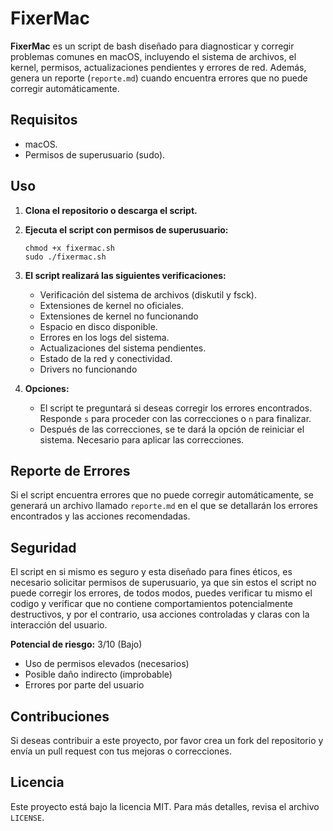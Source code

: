 # FixerMac

**FixerMac** es un script de bash diseñado para diagnosticar y corregir problemas comunes en macOS, incluyendo el sistema de archivos, el kernel, permisos, actualizaciones pendientes y errores de red. Además, genera un reporte (`reporte.md`) cuando encuentra errores que no puede corregir automáticamente.

## Requisitos

- macOS.
- Permisos de superusuario (sudo).

## Uso

1. **Clona el repositorio o descarga el script.**
   
2. **Ejecuta el script con permisos de superusuario:**
   ```
   chmod +x fixermac.sh
   sudo ./fixermac.sh
   ```

3. **El script realizará las siguientes verificaciones:**
   - Verificación del sistema de archivos (diskutil y fsck).
   - Extensiones de kernel no oficiales.
   - Extensiones de kernel no funcionando
   - Espacio en disco disponible.
   - Errores en los logs del sistema.
   - Actualizaciones del sistema pendientes.
   - Estado de la red y conectividad.
   - Drivers no funcionando

4. **Opciones:**
   - El script te preguntará si deseas corregir los errores encontrados. Responde `s` para proceder con las correcciones o `n` para finalizar.
   - Después de las correcciones, se te dará la opción de reiniciar el sistema. Necesario para aplicar las correcciones.

## Reporte de Errores

Si el script encuentra errores que no puede corregir automáticamente, se generará un archivo llamado `reporte.md` en el que se detallarán los errores encontrados y las acciones recomendadas.

## Seguridad
El script en si mismo es seguro y esta diseñado para fines éticos, es necesario solicitar permisos de superusuario, ya que sin estos el script no puede corregir los errores, de todos modos, puedes verificar tu mismo el codigo y verificar que no contiene comportamientos potencialmente destructivos, y por el contrario, usa acciones controladas y claras con la interacción del usuario.

**Potencial de riesgo:** 3/10 (Bajo)
- Uso de permisos elevados (necesarios)
- Posible daño indirecto (improbable)
- Errores por parte del usuario

## Contribuciones

Si deseas contribuir a este proyecto, por favor crea un fork del repositorio y envía un pull request con tus mejoras o correcciones.

## Licencia

Este proyecto está bajo la licencia MIT. Para más detalles, revisa el archivo `LICENSE`.
